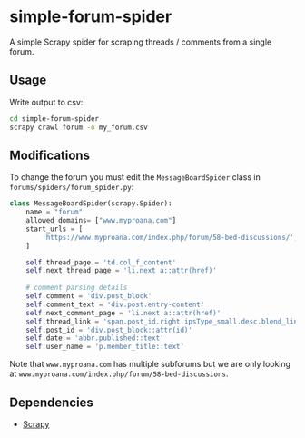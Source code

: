 # simple-forum-spider

A simple Scrapy spider for scraping threads / comments from a single forum.

## Usage

Write output to csv:

```bash
cd simple-forum-spider
scrapy crawl forum -o my_forum.csv
```

## Modifications

To change the forum you must edit the `MessageBoardSpider` class in `forums/spiders/forum_spider.py`:

```python
class MessageBoardSpider(scrapy.Spider):
    name = "forum"
    allowed_domains= ["www.myproana.com"]
    start_urls = [
        'https://www.myproana.com/index.php/forum/58-bed-discussions/',
    ]

    self.thread_page = 'td.col_f_content'
    self.next_thread_page = 'li.next a::attr(href)'
    
    # comment parsing details
    self.comment = 'div.post_block'
    self.comment_text = 'div.post.entry-content'
    self.next_comment_page = 'li.next a::attr(href)'
    self.thread_link = 'span.post_id.right.ipsType_small.desc.blend_links a::attr(href)'
    self.post_id = 'div.post_block::attr(id)'
    self.date = 'abbr.published::text'
    self.user_name = 'p.member_title::text'
```

Note that `www.myproana.com` has multiple subforums but we are only looking at `www.myproana.com/index.php/forum/58-bed-discussions`.

## Dependencies
- [Scrapy](https://doc.scrapy.org/en/latest/)